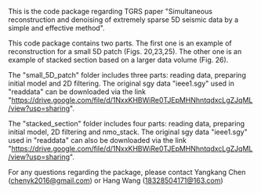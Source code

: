This is the code package regarding TGRS paper "Simultaneous reconstruction and denoising of extremely sparse 5D seismic data by a simple and effective method".

This code package contains two parts. The first one is an example of reconstruction for a small 5D patch (Figs. 20,23,25). The other one is an example of stacked section based on a larger data volume (Fig. 26).

The "small_5D_patch" folder includes three parts: reading data, preparing initial model and 2D filtering. The original sgy data "ieee1.sgy" used in "readdata" can be downloaded via the link "https://drive.google.com/file/d/1NxxKHBWiRe0TJEpMHNhntqdxcLgZJqML/view?usp=sharing".

The "stacked_section" folder includes four parts: reading data, preparing initial model, 2D filtering and nmo_stack. The original sgy data "ieee1.sgy" used in "readdata" can also be downloaded via the link "https://drive.google.com/file/d/1NxxKHBWiRe0TJEpMHNhntqdxcLgZJqML/view?usp=sharing".

For any questions regarding the package, please contact Yangkang Chen (chenyk2016@gmail.com) or Hang Wang (18328504171@163.com)

